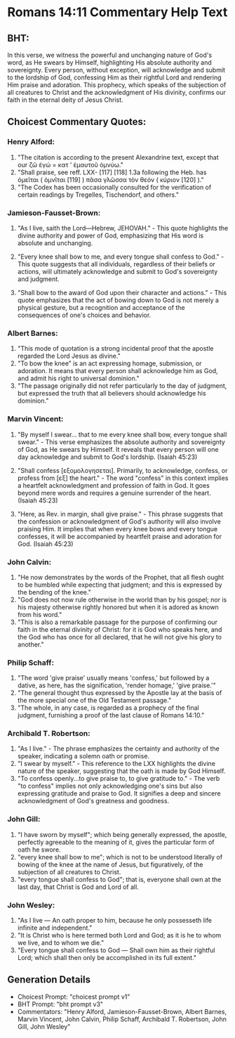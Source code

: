 # Romans 14:11 Commentary Help Text

## BHT:
In this verse, we witness the powerful and unchanging nature of God's word, as He swears by Himself, highlighting His absolute authority and sovereignty. Every person, without exception, will acknowledge and submit to the lordship of God, confessing Him as their rightful Lord and rendering Him praise and adoration. This prophecy, which speaks of the subjection of all creatures to Christ and the acknowledgment of His divinity, confirms our faith in the eternal deity of Jesus Christ.

## Choicest Commentary Quotes:
### Henry Alford:
1. "The citation is according to the present Alexandrine text, except that our ζῶ  ἐγώ = κατ ʼ ἐμαυτοῦ ὀμνύω." 
2. "Shall praise, see reff. LXX- [117] [118] 1.3a following the Heb. has ὀμεῖται ( ὀμνῖται [119] ) πᾶσα γλῶσσα τὸν θεόν ( κύριον [120] )."
3. "The Codex has been occasionally consulted for the verification of certain readings by Tregelles, Tischendorf, and others."

### Jamieson-Fausset-Brown:
1. "As I live, saith the Lord—Hebrew, JEHOVAH." - This quote highlights the divine authority and power of God, emphasizing that His word is absolute and unchanging.

2. "Every knee shall bow to me, and every tongue shall confess to God." - This quote suggests that all individuals, regardless of their beliefs or actions, will ultimately acknowledge and submit to God's sovereignty and judgment.

3. "Shall bow to the award of God upon their character and actions." - This quote emphasizes that the act of bowing down to God is not merely a physical gesture, but a recognition and acceptance of the consequences of one's choices and behavior.

### Albert Barnes:
1. "This mode of quotation is a strong incidental proof that the apostle regarded the Lord Jesus as divine."
2. "To bow the knee” is an act expressing homage, submission, or adoration. It means that every person shall acknowledge him as God, and admit his right to universal dominion."
3. "The passage originally did not refer particularly to the day of judgment, but expressed the truth that all believers should acknowledge his dominion."

### Marvin Vincent:
1. "By myself I swear... that to me every knee shall bow, every tongue shall swear." - This verse emphasizes the absolute authority and sovereignty of God, as He swears by Himself. It reveals that every person will one day acknowledge and submit to God's lordship. (Isaiah 45:23)

2. "Shall confess [εξομολογησεται]. Primarily, to acknowledge, confess, or profess from [εξ] the heart." - The word "confess" in this context implies a heartfelt acknowledgment and profession of faith in God. It goes beyond mere words and requires a genuine surrender of the heart. (Isaiah 45:23)

3. "Here, as Rev. in margin, shall give praise." - This phrase suggests that the confession or acknowledgment of God's authority will also involve praising Him. It implies that when every knee bows and every tongue confesses, it will be accompanied by heartfelt praise and adoration for God. (Isaiah 45:23)

### John Calvin:
1. "He now demonstrates by the words of the Prophet, that all flesh ought to be humbled while expecting that judgment; and this is expressed by the bending of the knee."
2. "God does not now rule otherwise in the world than by his gospel; nor is his majesty otherwise rightly honored but when it is adored as known from his word."
3. "This is also a remarkable passage for the purpose of confirming our faith in the eternal divinity of Christ: for it is God who speaks here, and the God who has once for all declared, that he will not give his glory to another."

### Philip Schaff:
1. "The word 'give praise' usually means 'confess,' but followed by a dative, as here, has the signification, 'render homage,' 'give praise.'" 
2. "The general thought thus expressed by the Apostle lay at the basis of the more special one of the Old Testament passage." 
3. "The whole, in any case, is regarded as a prophecy of the final judgment, furnishing a proof of the last clause of Romans 14:10."

### Archibald T. Robertson:
1. "As I live." - The phrase emphasizes the certainty and authority of the speaker, indicating a solemn oath or promise.
2. "I swear by myself." - This reference to the LXX highlights the divine nature of the speaker, suggesting that the oath is made by God Himself.
3. "To confess openly...to give praise to, to give gratitude to." - The verb "to confess" implies not only acknowledging one's sins but also expressing gratitude and praise to God. It signifies a deep and sincere acknowledgment of God's greatness and goodness.

### John Gill:
1. "I have sworn by myself"; which being generally expressed, the apostle, perfectly agreeable to the meaning of it, gives the particular form of oath he swore.
2. "every knee shall bow to me"; which is not to be understood literally of bowing of the knee at the name of Jesus, but figuratively, of the subjection of all creatures to Christ.
3. "every tongue shall confess to God"; that is, everyone shall own at the last day, that Christ is God and Lord of all.

### John Wesley:
1. "As I live — An oath proper to him, because he only possesseth life infinite and independent."
2. "It is Christ who is here termed both Lord and God; as it is he to whom we live, and to whom we die."
3. "Every tongue shall confess to God — Shall own him as their rightful Lord; which shall then only be accomplished in its full extent."


## Generation Details
- Choicest Prompt: "choicest prompt v1"
- BHT Prompt: "bht prompt v3"
- Commentators: "Henry Alford, Jamieson-Fausset-Brown, Albert Barnes, Marvin Vincent, John Calvin, Philip Schaff, Archibald T. Robertson, John Gill, John Wesley"
